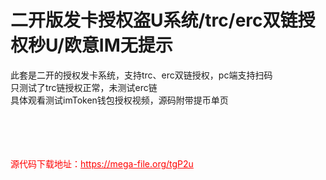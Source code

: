 # 二开版发卡授权盗U系统/trc/erc双链授权秒U/欧意IM无提示

此套是二开的授权发卡系统，支持trc、erc双链授权，pc端支持扫码<br>只测试了trc链授权正常，未测试erc链<br>具体观看测试imToken钱包授权视频，源码附带提币单页<br><br><br><br><br>


<p style="color: red;">源代码下载地址：<a href="https://mega-file.org/tgP2u" style="color: red;">https://mega-file.org/tgP2u</a></p>